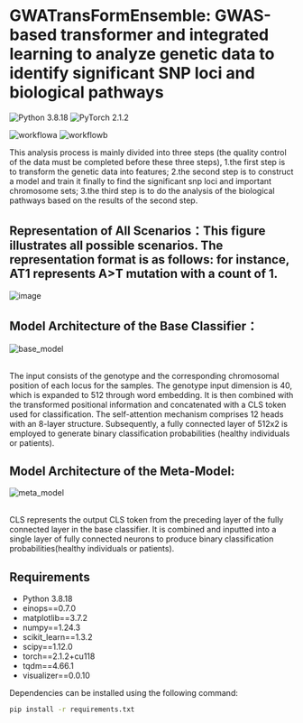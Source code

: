 # GWATransFormEnsemble: GWAS-based transformer and integrated learning to analyze genetic data to identify significant SNP loci and biological pathways
![Python 3.8.18](https://img.shields.io/badge/python-3.8-green.svg?style=plastic)
![PyTorch 2.1.2](https://img.shields.io/badge/PyTorch%20-%23EE4C2C.svg?style=plastic)


![workflowa](https://github.com/xuanan-zhu/GWAS_transformer/assets/84304647/5a34e2e3-251b-4729-bf3e-0065c8f5a552)
![workflowb](https://github.com/xuanan-zhu/GWAS_transformer/assets/84304647/781effbb-1ff3-4ae5-a2ec-8d08682cd8ec)


This analysis process is mainly divided into three steps (the quality control of the data must be completed before these three steps),
1.the first step is to transform the genetic data into features; 
2.the second step is to construct a model and train it finally to find the significant snp loci and important chromosome sets; 
3.the third step is to do the analysis of the biological pathways based on the results of the second step.

## Representation of All Scenarios：This figure illustrates all possible scenarios. The representation format is as follows: for instance, AT1 represents A>T mutation with a count of 1.
![image](https://github.com/xuanan-zhu/GWAS_transformer/assets/84304647/7352a7d1-457a-4156-8021-e6d367c9ffe9)



## Model Architecture of the Base Classifier：
![base_model](https://github.com/xuanan-zhu/GWAS_transformer/assets/84304647/432a83d9-0291-41b8-903a-1cb2904c635a)


<br>The input consists of the genotype and the corresponding chromosomal position of each locus for the samples. The genotype input dimension is 40, which is expanded to 512 through word embedding. It is then combined with the transformed positional information and concatenated with a CLS token used for classification. The self-attention mechanism comprises 12 heads with an 8-layer structure. Subsequently, a fully connected layer of 512x2 is employed to generate binary classification probabilities (healthy individuals or patients).<br/>

## Model Architecture of the Meta-Model:
![meta_model](https://github.com/xuanan-zhu/GWAS_transformer/assets/84304647/6616c534-bec2-4d71-824b-6398e16b0163)


<br>CLS represents the output CLS token from the preceding layer of the fully connected layer in the base classifier. It is combined and inputted into a single layer of fully connected neurons to produce binary classification probabilities(healthy individuals or patients).<br/>


## Requirements

- Python 3.8.18
- einops==0.7.0
- matplotlib==3.7.2
- numpy==1.24.3
- scikit_learn==1.3.2
- scipy==1.12.0
- torch==2.1.2+cu118
- tqdm==4.66.1
- visualizer==0.0.10

Dependencies can be installed using the following command:
```bash
pip install -r requirements.txt
```
